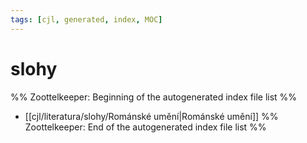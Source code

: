 ```yaml
---
tags: [cjl, generated, index, MOC]
---
```

# slohy
%% Zoottelkeeper: Beginning of the autogenerated index file list  %%
-  [[cjl/literatura/slohy/Románské umění|Románské umění]]
%% Zoottelkeeper: End of the autogenerated index file list  %%
